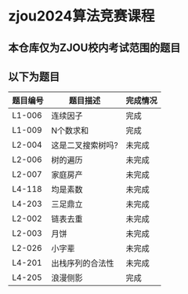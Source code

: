 # zjou2024算法竞赛课程

## 本仓库仅为ZJOU校内考试范围的题目

## 以下为题目

| 题目编号 | 题目描述               | 完成情况 |
|----------|------------------------|----------|
| L1-006   | 连续因子               | 完成   |
| L1-009   | N个数求和              | 完成   |
| L2-004   | 这是二叉搜索树吗?       | 未完成   |
| L2-006   | 树的遍历               | 未完成   |
| L2-007   | 家庭房产               | 未完成   |
| L4-118   | 均是素数               | 未完成   |
| L4-203   | 三足鼎立               | 未完成   |
| L2-002   | 链表去重               | 未完成   |
| L2-003   | 月饼                  | 未完成   |
| L2-026   | 小字辈                | 未完成   |
| L4-201   | 出栈序列的合法性       | 未完成   |
| L4-205   | 浪漫侧影               | 完成   |
